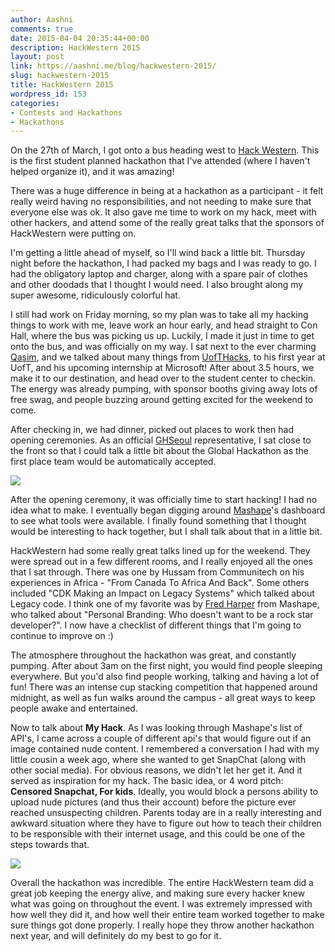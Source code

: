 ```yaml
---
author: Aashni
comments: true
date: 2015-04-04 20:35:44+00:00
description: HackWestern 2015
layout: post
link: https://aashni.me/blog/hackwestern-2015/
slug: hackwestern-2015
title: HackWestern 2015
wordpress_id: 153
categories:
- Contests and Hackathons
- Hackathons
---
```


On the 27th of March, I got onto a bus heading west to [Hack Western](http://www.hackwestern.com). This is the first student planned hackathon that I've attended (where I haven't helped organize it), and it was amazing!

There was a huge difference in being at a hackathon as a participant - it felt really weird having no responsibilities, and not needing to make sure that everyone else was ok. It also gave me time to work on my hack, meet with other hackers, and attend some of the really great talks that the sponsors of HackWestern were putting on.

I'm getting a little ahead of myself, so I'll wind back a little bit. Thursday night before the hackathon, I had packed my bags and I was ready to go. I had the obligatory laptop and charger, along with a spare pair of clothes and other doodads that I thought I would need. I also brought along my super awesome, ridiculously colorful hat.

I still had work on Friday morning, so my plan was to take all my hacking things to work with me, leave work an hour early, and head straight to Con Hall, where the bus was picking us up. Luckily, I made it just in time to get onto the bus, and was officially on my way. I sat next to the ever charming [Qasim](http://www.qas.im/iqbal/), and we talked about many things from [UofTHacks](http://www.uofthacks.com), to his first year at UofT, and his upcoming internship at Microsoft! After about 3.5 hours, we make it to our destination, and head over to the student center to checkin. The energy was already pumping, with sponsor booths giving away lots of free swag, and people buzzing around getting excited for the weekend to come.

After checking in, we had dinner, picked out places to work then had opening ceremonies. As an official [GHSeoul](https://seoul.globalhackathon.io/) representative, I sat close to the front so that I could talk a little bit about the Global Hackathon as the first place team would be automatically accepted.

[![](https://fbcdn-sphotos-g-a.akamaihd.net/hphotos-ak-xaf1/t31.0-8/11078137_906997606017585_567858991244870044_o.jpg)](https://fbcdn-sphotos-g-a.akamaihd.net/hphotos-ak-xaf1/t31.0-8/11078137_906997606017585_567858991244870044_o.jpg)

After the opening ceremony, it was officially time to start hacking! I had no idea what to make. I eventually began digging around [Mashape](https://www.mashape.com/)'s dashboard to see what tools were available. I finally found something that I thought would be interesting to hack together, but I shall talk about that in a little bit. 

HackWestern had some really great talks lined up for the weekend. They were spread out in a few different rooms, and I really enjoyed all the ones that I sat through. There was one by Hussam from Communitech on his experiences in Africa - "From Canada To Africa And Back". Some others included "CDK Making an Impact on Legacy Systems" which talked about Legacy code. I think one of my favorite was by [Fred Harper](https://twitter.com/fharper) from Mashape, who talked about "Personal Branding: Who doesn't want to be a rock star developer?". I now have a checklist of different things that I'm going to continue to improve on :)

The atmosphere throughout the hackathon was great, and constantly pumping. After about 3am on the first night, you would find people sleeping everywhere. But you'd also find people working, talking and having a lot of fun! There was an intense cup stacking competition that happened around midnight, as well as fun walks around the campus - all great ways to keep people awake and entertained.

Now to talk about **My Hack**. As I was looking through Mashape's list of API's, I came across a couple of different api's that would figure out if an image contained nude content. I remembered a conversation I had with my little cousin a week ago, where she wanted to get SnapChat (along with other social media). For obvious reasons, we didn't let her get it. And it served as inspiration for my hack. The basic idea, or 4 word pitch: **Censored Snapchat, For kids**. Ideally, you would block a persons ability to upload nude pictures (and thus their account) before the picture ever reached unsuspecting children. Parents today are in a really interesting and awkward situation where they have to figure out how to teach their children to be responsible with their internet usage, and this could be one of the steps towards that.

[![](https://scontent.xx.fbcdn.net/hphotos-xtf1/t31.0-8/s960x960/11112908_907000396017306_449743050778725021_o.jpg)](https://scontent.xx.fbcdn.net/hphotos-xtf1/t31.0-8/s960x960/11112908_907000396017306_449743050778725021_o.jpg) 

Overall the hackathon was incredible. The entire HackWestern team did a great job keeping the energy alive, and making sure every hacker knew what was going on throughout the event. I was extremely impressed with how well they did it, and how well their entire team worked together to make sure things got done properly. I really hope they throw another hackathon next year, and will definitely do my best to go for it.
